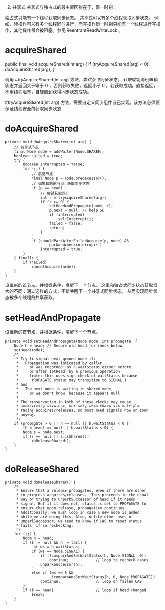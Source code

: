 


2. 共享式
共享式与独占式的最主要区别在于，同一时刻：

独占式只能有一个线程获取同步状态。
共享式可以有多个线程获取同步状态。
例如，读操作可以有多个线程同时进行，而写操作同一时刻只能有一个线程进行写操作，其他操作都会被阻塞。参见 ReentrantReadWriteLock 。



# acquireShared

public final void acquireShared(int arg) {
    if (tryAcquireShared(arg) < 0)
        doAcquireShared(arg);
}


调用 #tryAcquireShared(int arg) 方法，尝试获取同步状态，
获取成功则设置锁状态并返回大于等于 0 ，否则获取失败，返回小于 0 。若获取成功，直接返回，不用线程阻塞，自旋直到获得同步状态成功。

#tryAcquireShared(int arg) 方法，需要自定义同步组件自己实现，该方法必须要保证线程安全的获取同步状态

# doAcquireShared

	private void doAcquireShared(int arg) {
		// 共享式节点
		final Node node = addWaiter(Node.SHARED);
		boolean failed = true;
		try {
			boolean interrupted = false;
			for (;;) {
				// 前驱节点
				final Node p = node.predecessor();
				// 如果其前驱节点，获取同步状态
				if (p == head) {
					// 尝试获取同步
					int r = tryAcquireShared(arg);
					if (r >= 0) {
						setHeadAndPropagate(node, r);
						p.next = null; // help GC
						if (interrupted)
							selfInterrupt();
						failed = false;
						return;
					}
				}
				if (shouldParkAfterFailedAcquire(p, node) &&
						parkAndCheckInterrupt())
					interrupted = true;
			}
		} finally {
			if (failed)
				cancelAcquire(node);
		}
	}


设置新的首节点，并根据条件，唤醒下一个节点。
这里和独占式同步状态获取很大的不同：通过这样的方式，不断唤醒下一个共享式同步状态， 从而实现同步状态被多个线程的共享获取。


# setHeadAndPropagate

设置新的首节点，并根据条件，唤醒下一个节点。



	private void setHeadAndPropagate(Node node, int propagate) {
		Node h = head; // Record old head for check below
		setHead(node);
		/*
		 * Try to signal next queued node if:
		 *   Propagation was indicated by caller,
		 *     or was recorded (as h.waitStatus either before
		 *     or after setHead) by a previous operation
		 *     (note: this uses sign-check of waitStatus because
		 *      PROPAGATE status may transition to SIGNAL.)
		 * and
		 *   The next node is waiting in shared mode,
		 *     or we don't know, because it appears null
		 *
		 * The conservatism in both of these checks may cause
		 * unnecessary wake-ups, but only when there are multiple
		 * racing acquires/releases, so most need signals now or soon
		 * anyway.
		 */
		if (propagate > 0 || h == null || h.waitStatus < 0 ||
			(h = head) == null || h.waitStatus < 0) {
			Node s = node.next;
			if (s == null || s.isShared())
				doReleaseShared();
		}
	}



# doReleaseShared

	private void doReleaseShared() {
		/*
		 * Ensure that a release propagates, even if there are other
		 * in-progress acquires/releases.  This proceeds in the usual
		 * way of trying to unparkSuccessor of head if it needs
		 * signal. But if it does not, status is set to PROPAGATE to
		 * ensure that upon release, propagation continues.
		 * Additionally, we must loop in case a new node is added
		 * while we are doing this. Also, unlike other uses of
		 * unparkSuccessor, we need to know if CAS to reset status
		 * fails, if so rechecking.
		 */
		for (;;) {
			Node h = head;
			if (h != null && h != tail) {
				int ws = h.waitStatus;
				if (ws == Node.SIGNAL) {
					if (!compareAndSetWaitStatus(h, Node.SIGNAL, 0))
						continue;            // loop to recheck cases
					unparkSuccessor(h);
				}
				else if (ws == 0 &&
						 !compareAndSetWaitStatus(h, 0, Node.PROPAGATE))
					continue;                // loop on failed CAS
			}
			if (h == head)                   // loop if head changed
				break;
		}
	}




